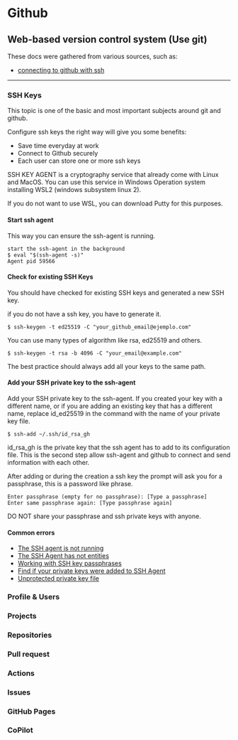 # Github

## Web-based version control system (Use git)

These docs were gathered from various sources, such as:

- [connecting to github with ssh](https://docs.github.com/en/authentication/connecting-to-github-with-ssh/generating-a-new-ssh-key-and-adding-it-to-the-ssh-agent)

---

### SSH Keys

This topic is one of the basic and most important subjects around git and github.

Configure ssh keys the right way will give you some benefits:

- Save time everyday at work
- Connect to Github securely
- Each user can store one or more ssh keys

SSH KEY AGENT is a cryptography service that already come with Linux and MacOS. You can use this service in Windows Operation system installing WSL2 (windows subsystem linux 2).

If you do not want to use WSL, you can download Putty for this purposes.

#### Start ssh agent

This way you can ensure the ssh-agent is running.

    start the ssh-agent in the background
    $ eval "$(ssh-agent -s)"
    Agent pid 59566

#### Check for existing SSH Keys

You should have checked for existing SSH keys and generated a new SSH key.

if you do not have a ssh key, you have to generate it.

    $ ssh-keygen -t ed25519 -C "your_github_email@ejemplo.com"

You can use many types of algorithm like rsa, ed25519 and others.

    $ ssh-keygen -t rsa -b 4096 -C "your_email@example.com"

The best practice should always add all your keys to the same path.

#### Add your SSH private key to the ssh-agent

Add your SSH private key to the ssh-agent. If you created your key with a different name, or if you are adding an existing key that has a different name, replace id_ed25519 in the command with the name of your private key file.

    $ ssh-add ~/.ssh/id_rsa_gh

id_rsa_gh is the private key that the ssh agent has to add to its configuration file. This is the second step allow ssh-agent and github to connect and send information with each other.

After adding or during the creation a ssh key the prompt will ask you for a passphrase, this is a password like phrase.

    Enter passphrase (empty for no passphrase): [Type a passphrase]
    Enter same passphrase again: [Type passphrase again]

DO NOT share your passphrase and ssh private keys with anyone.

#### Common errors

- [The SSH agent is not running](https://stackoverflow.com/questions/17846529/could-not-open-a-connection-to-your-authentication-agent)
- [The SSH Agent has not entities](https://stackoverflow.com/questions/26505980/github-permission-denied-ssh-add-agent-has-no-identities)
- [Working with SSH key passphrases](https://docs.github.com/en/authentication/connecting-to-github-with-ssh/working-with-ssh-key-passphrases)
- [Find if your private keys were added to SSH Agent](https://www.freecodecamp.org/news/how-to-manage-multiple-ssh-keys/)
- [Unprotected private key file](https://www.howtogeek.com/168119/fixing-warning-unprotected-private-key-file-on-linux/)

### Profile & Users

### Projects

### Repositories

### Pull request

### Actions

### Issues

### GitHub Pages

### CoPilot

